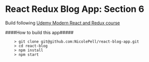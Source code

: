 # React Redux Blog App: Section 6

Build following [Udemy Modern React and Redux course](https://www.udemy.com/react-redux/)

####How to build this app#####

```
	> git clone git@github.com:NicolePell/react-blog-app.git
	> cd react-blog
	> npm install
	> npm start
```
